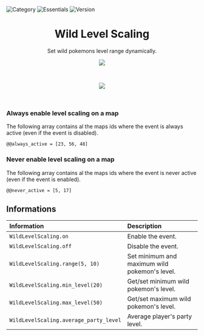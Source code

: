 ![Category](https://badgen.net/badge/Category/Utility/green)
![Essentials](https://badgen.net/badge/Essentials/20.1/orange)
![Version](https://badgen.net/badge/Version/1.0.0/cyan)

<h1 align="center">Wild Level Scaling</h1>

<p align="center">
Set wild pokemons level range dynamically.
</p>

<p align="center">
  <img src="https://user-images.githubusercontent.com/63038410/178109115-cc34535d-80cd-40dc-8055-314e56ea86d8.png" />
</p>

<br>
<a href="https://minhaskamal.github.io/DownGit/#/home?url=https://github.com/MickTK/Essentials-Plugins/tree/main/Wild_Level_Scaling&fileName=Wild_Level_Scaling&rootDirectory=true"><p align="center">
<img src="https://custom-icon-badges.herokuapp.com/badge/-Download-red?style=for-the-badge&logo=download&logoColor=white">
</p></a>
<br>

### Always enable level scaling on a map
The following array contains al the maps ids where the event is always active (even if the event is disabled).
```
@@always_active = [23, 56, 48]
```

### Never enable level scaling on a map
The following array contains al the maps ids where the event is never active (even if the event is enabled).
```
@@never_active = [5, 17]
```

## Informations
| Information | Description |
|:----------|:-------------|
| `WildLevelScaling.on` | Enable the event. |
| `WildLevelScaling.off` | Disable the event. |
| `WildLevelScaling.range(5, 10)` | Set minimum and maximum wild pokemon's level. |
| `WildLevelScaling.min_level(20)` | Get/set minimum wild pokemon's level. |
| `WildLevelScaling.max_level(50)` | Get/set maximum wild pokemon's level. |
| `WildLevelScaling.average_party_level` | Average player's party level. |

